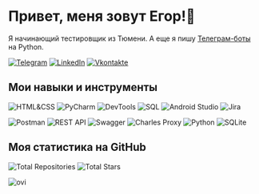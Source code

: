 # Привет, меня зовут Егор!👋

Я начинающий тестировщик из Тюмени. А еще я пишу [Телеграм-боты](https://github.com/yegor-an/Bots) на Python.

[![Telegram](https://img.shields.io/badge/Telegram-2CA5E0?style=for-the-badge&logo=telegram&logoColor=white)](https://t.me/yegor_an)
[![LinkedIn](https://img.shields.io/badge/LinkedIn-0077B5?style=for-the-badge&logo=linkedin&logoColor=white)](https://www.linkedin.com/in/yegor-an/)
[![Vkontakte](https://img.shields.io/badge/вконтакте-%232E87FB.svg?&style=for-the-badge&logo=vk&logoColor=white)](https://vk.com/zu_mit_bitte)

## Мои навыки и инструменты

![HTML&CSS](https://img.shields.io/badge/HTML%26CSS-%23FF0000?style=flat-square&logo=html5&logoColor=white)
![PyCharm](https://img.shields.io/badge/PyCharm-%23FF0000?style=flat-square&logo=pycharm&logoColor=white)
![DevTools](https://img.shields.io/badge/DevTools-%23FF0000?style=flat-square&logo=google-chrome&logoColor=white)
![SQL](https://img.shields.io/badge/SQL-%23FF0000?style=flat-square&logo=MySQL&logoColor=white)
![Android Studio](https://img.shields.io/badge/AndroidStudio-%23FF0000?style=flat-square&logo=android-studio&logoColor=white)
![Jira](https://img.shields.io/badge/Jira-%23FF0000?style=flat-square&logo=jira&logoColor=white)

![Postman](https://img.shields.io/badge/Postman-%23FF0000?style=flat-square&logo=postman&logoColor=white)
![REST API](https://img.shields.io/badge/RESTAPI-%23FF0000?style=flat-square&logo=rest-api&logoColor=white)
![Swagger](https://img.shields.io/badge/Swagger-%23FF0000?style=flat-square&logo=swagger&logoColor=white)
![Charles Proxy](https://img.shields.io/badge/CharlesProxy-%23FF0000?style=flat-square&logo=charles-proxy&logoColor=white)
![Python](https://img.shields.io/badge/Python-%23FF0000?style=flat-square&logo=python&logoColor=white)
![SQLite](https://img.shields.io/badge/SQLite-%23FF0000?style=flat-square&logo=sqlite&logoColor=white)

## Моя статистика на GitHub

![Total Repositories](https://img.shields.io/badge/Repositories-2-blue)
![Total Stars](https://img.shields.io/badge/Stars-1-blue)

<img src="https://github-readme-stats.vercel.app/api/top-langs?username=yegor-an&show_icons=true&locale=en&layout=compact&theme=chartreuse-dark" alt="ovi" />

